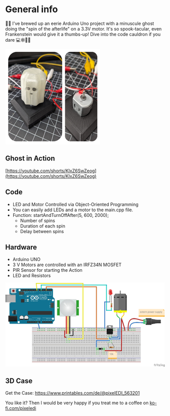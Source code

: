 # General info

🎃👻 I've brewed up an eerie Arduino Uno project with a minuscule ghost doing the "spin of the afterlife" on a 3.3V motor. It's so spook-tacular, even Frankenstein would give it a thumbs-up! Dive into the code cauldron if you dare 💻🕸️🧙‍♂️

<img src="https://github.com/pixelEDI/halloween23/blob/2d2dc33efc30eb245d9a7dbb5620bca13e42640b/ghosty.jpg" 
width="300">

## Ghost in Action
[https://youtube.com/shorts/KIxZ6SwZeog](https://youtube.com/shorts/KIxZ6SwZeog)

## Code

- LED and Motor Controlled via Object-Oriented Programming
- You can easily add LEDs and a motor to the main.cpp file.
- Function: startAndTurnOffAfter(5, 600, 2000);
  - Number of spins
  - Duration of each spin
  - Delay between spins

## Hardware

- Arduino UNO
- 3 V Motors are controlled with an IRFZ34N MOSFET
- PIR Sensor for starting the Action
- LED and Resistors


<img src="https://github.com/pixelEDI/halloween23/blob/2d2dc33efc30eb245d9a7dbb5620bca13e42640b/wiring_halloween23_Steckplatine.jpg" width="600">

## 3D Case

Get the Case:    https://www.printables.com/de/@pixelEDI_563201

You like it? Then I would be very happy if you treat me to a coffee on [ko-fi.com/pixeledi](https://www.ko-fi.com/pixeledi)
